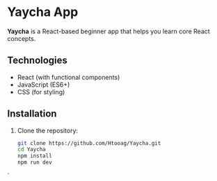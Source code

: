 # Yaycha App

**Yaycha** is a React-based beginner app that helps you learn core React concepts.

## Technologies
- React (with functional components)
- JavaScript (ES6+)
- CSS (for styling)

## Installation
1. Clone the repository:
   ```bash
   git clone https://github.com/Htooag/Yaycha.git
   cd Yaycha
   npm install
   npm run dev
`